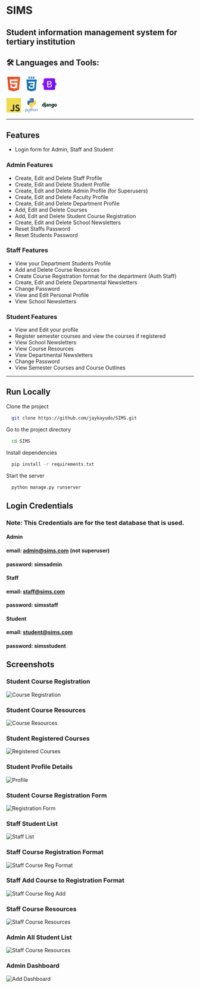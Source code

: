 # SIMS
Student information management system for tertiary institution
---
## :hammer_and_wrench: Languages and Tools:

<div>
 <img src="https://github.com/devicons/devicon/blob/master/icons/html5/html5-original.svg" title="HTML5" alt="HTML" width="40" height="40"/>&nbsp;
 <img src="https://github.com/devicons/devicon/blob/master/icons/css3/css3-plain-wordmark.svg"  title="CSS3" alt="CSS" width="40" height="40"/>&nbsp;
 <img src="https://github.com/devicons/devicon/blob/master/icons/bootstrap/bootstrap-original.svg"  title="Bootstrap" alt="Bootstrap" width="40" height="40"/>&nbsp;

 <img src="https://github.com/devicons/devicon/blob/master/icons/javascript/javascript-original.svg" title="JavaScript" alt="JavaScript" width="40" height="40"/>&nbsp;
 <img src="https://github.com/devicons/devicon/blob/master/icons/python/python-original-wordmark.svg" title="Python" alt="Python" width="40" height="40"/>&nbsp;
  <img src="https://github.com/devicons/devicon/blob/master/icons/django/django-plain-wordmark.svg" title="Django" alt="Django" width="40" />&nbsp;
</div>

---

## Features
- Login form for Admin, Staff and Student

### Admin Features
- Create, Edit and Delete Staff Profile
- Create, Edit and Delete Student Profile
- Create, Edit and Delete Admin Profile (for Superusers)
- Create, Edit and Delete Faculty Profile
- Create, Edit and Delete Department Profile
- Add, Edit and Delete Courses
- Add, Edit and Delete Student Course Registration
- Create, Edit and Delete School Newsletters
- Reset Staffs Password
- Reset Students Password



### Staff Features
- View your Department Students Profile
- Add and Delete Course Resources
- Create Course Registration format for the department (Auth Staff)
- Create, Edit and Delete Departmental Newsletters
- Change Password
- View and Edit Personal Profile
- View School Newsletters


### Student Features
- View and Edit your profile
- Register semester courses and view the courses if registered
- View School Newsletters
- View Course Resources
- View Departmental Newsletters
- Change Password
- View Semester Courses and Course Outlines


---

## Run Locally

Clone the project

```bash
  git clone https://github.com/jaykayudo/SIMS.git
```

Go to the project directory

```bash
  cd SIMS
```

Install dependencies

```bash
  pip install -r requirements.txt
```

Start the server

```bash
  python manage.py runserver
```


## Login Credentials
### Note: This Credentials are for the test database that is used.

#### Admin
#### email: admin@sims.com (not superuser)
#### password: simsadmin

#### Staff
#### email: staff@sims.com 
#### password: simsstaff

#### Student
#### email: student@sims.com
#### password: simsstudent
## Screenshots

### Student Course Registration
![Course Registration](https://res.cloudinary.com/ds81lsf2c/image/upload/v1705780037/student4_ipaypi.png)

### Student Course Resources
![Course Resources](https://res.cloudinary.com/ds81lsf2c/image/upload/v1705780037/student5_bhqghf.png)

### Student Registered Courses
![Registered Courses](https://res.cloudinary.com/ds81lsf2c/image/upload/v1705780037/student3_gfpisp.png)

### Student Profile Details
![Profile](https://res.cloudinary.com/ds81lsf2c/image/upload/v1705779999/student1_b7g0uq.png)

### Student Course Registration Form
![Registration Form](https://res.cloudinary.com/ds81lsf2c/image/upload/v1705780036/student2_dkvqob.png)

### Staff Student List
![Staff List](https://res.cloudinary.com/ds81lsf2c/image/upload/v1705779999/staff2_vi5pbe.png)

### Staff Course Registration Format
![Staff Course Reg Format](https://res.cloudinary.com/ds81lsf2c/image/upload/v1705781260/staff4_atpdnu.png)

### Staff Add Course to Registration Format
![Staff Course Reg  Add](https://res.cloudinary.com/ds81lsf2c/image/upload/v1705779998/staff1_cvwtvt.png)

### Staff Course Resources
![Staff Course Resources](https://res.cloudinary.com/ds81lsf2c/image/upload/v1705780035/staff3_yh7ngd.png)

### Admin All Student List
![Staff Course Resources](https://res.cloudinary.com/ds81lsf2c/image/upload/v1705779998/admin2_qyyeqh.png)

### Admin Dashboard
![Add Dashboard](https://res.cloudinary.com/ds81lsf2c/image/upload/v1705779992/admin1_sxju3h.png)


